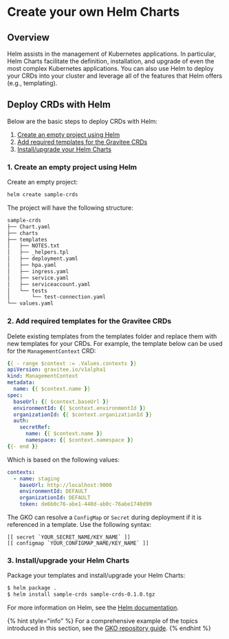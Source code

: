 # Create your own Helm Charts

## Overview

Helm assists in the management of Kubernetes applications. In particular, Helm Charts facilitate the definition, installation, and upgrade of even the most complex Kubernetes applications. You can also use Helm to deploy your CRDs into your cluster and leverage all of the features that Helm offers (e.g., templating).

## Deploy CRDs with Helm

Below are the basic steps to deploy CRDs with Helm:

1. [Create an empty project using Helm](create-your-own-helm-charts.md#id-1.-create-an-empty-project-using-helm)
2. [Add required templates for the Gravitee CRDs](create-your-own-helm-charts.md#id-2.-add-required-templates-for-the-gravitee-crds)
3. [Install/upgrade your Helm Charts](create-your-own-helm-charts.md#id-3.-install-upgrade-your-helm-charts)

### 1. Create an empty project using Helm

Create an empty project:

```sh
helm create sample-crds
```

The project will have the following structure:

```bash
sample-crds
├── Chart.yaml
├── charts
├── templates
│   ├── NOTES.txt
│   ├── _helpers.tpl
│   ├── deployment.yaml
│   ├── hpa.yaml
│   ├── ingress.yaml
│   ├── service.yaml
│   ├── serviceaccount.yaml
│   └── tests
│       └── test-connection.yaml
└── values.yaml
```

### 2. Add required templates for the Gravitee CRDs

Delete existing templates from the templates folder and replace them with new templates for your CRDs. For example, the template below can be used for the `ManagementContext` CRD:

```yaml
{{ - range $context := .Values.contexts }}
apiVersion: gravitee.io/v1alpha1
kind: ManagementContext
metadata:
  name: {{ $context.name }}
spec:
  baseUrl: {{ $context.baseUrl }}
  environmentId: {{ $context.environmentId }}
  organizationId: {{ $context.organizationId }}
  auth:
    secretRef:
      name: {{ $context.name }}
      namespace: {{ $context.namespace }}
{{- end }}
```

Which is based on the following values:

```yaml
contexts:
  - name: staging
    baseUrl: http://localhost:9000
    environmentId: DEFAULT
    organizationId: DEFAULT
    token: de6b0c76-abe1-440d-ab0c-76abe1740d99
```

The GKO can resolve a `ConfigMap` or `Secret` during deployment if it is referenced in a template. Use the following syntax:

```
[[ secret `YOUR_SECRET_NAME/KEY_NAME` ]]
[[ configmap `YOUR_CONFIGMAP_NAME/KEY_NAME` ]]
```

### 3. Install/upgrade your Helm Charts

Package your templates and install/upgrade your Helm Charts:

```sh
$ helm package .
$ helm install sample-crds sample-crds-0.1.0.tgz
```

For more information on Helm, see the [Helm documentation](https://helm.sh/).

{% hint style="info" %}
For a comprehensive example of the topics introduced in this section, see the [GKO repository guide](https://github.com/gravitee-io/gravitee-kubernetes-operator/tree/alpha/docs/guides/deploy-crd-with-helm).
{% endhint %}
